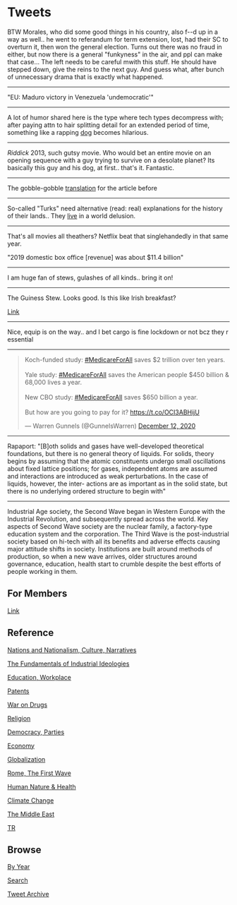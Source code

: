# Tweets

BTW Morales, who did some good things in his country, also f--d up in
a way as well.. he went to referandum for term extension, lost, had
their SC to overturn it, then won the general election. Turns out
there was no fraud in either, but now there is a general "funkyness"
in the air, and ppl can make that case... The left needs to be careful
mwith this stuff. He should have stepped down, give the reins to the
next guy. And guess what, after bunch of unnecessary drama that is
exactly what happened.

---

"EU: Maduro victory in Venezuela 'undemocratic'"

---

A lot of humor shared here is the type where tech types decompress
with; after paying attn to hair splitting detail for an extended
period of time, something like a rapping [dog](https://youtu.be/0ZUHqH4rDTg?t=17)
becomes hilarious.

---

*Riddick* 2013, such gutsy movie. Who would bet an entire movie on an
opening sequence with a guy trying to survive on a desolate planet?
Its basically this guy and his dog, at first.. that's it. Fantastic.

---

The gobble-gobble [translation](2009/09/ermeniler-kurtler.md) for the
article before

---

So-called "Turks" need alternative (read: real) explanations for the
history of their lands.. They [live](2020/07/migrations-anatolia.md#unique) in
a world delusion.

---

That's all movies all theathers? Netflix beat that singlehandedly in
that same year.

"2019 domestic box office [revenue] was about $11.4 billion"

---

I am huge fan of stews, gulashes of all kinds.. bring it on!

---

The Guiness Stew. Looks good. Is this like Irish breakfast?

[Link](https://youtu.be/T9ZXL2uILF8)

---

Nice, equip is on the way.. and I bet cargo is fine lockdown or not
bcz they r essential

---

<blockquote class="twitter-tweet"><p lang="en" dir="ltr">Koch-funded study: <a href="https://twitter.com/hashtag/MedicareForAll?src=hash&amp;ref_src=twsrc%5Etfw">#MedicareForAll</a> saves $2 trillion over ten years.<br><br>Yale study: <a href="https://twitter.com/hashtag/MedicareForAll?src=hash&amp;ref_src=twsrc%5Etfw">#MedicareForAll</a> saves the American people $450 billion &amp; 68,000 lives a year.<br><br>New CBO study: <a href="https://twitter.com/hashtag/MedicareForAll?src=hash&amp;ref_src=twsrc%5Etfw">#MedicareForAll</a> saves $650 billion a year.<br><br>But how are you going to pay for it? <a href="https://t.co/OCI3ABHijU">https://t.co/OCI3ABHijU</a></p>&mdash; Warren Gunnels (@GunnelsWarren) <a href="https://twitter.com/GunnelsWarren/status/1337625132714561536?ref_src=twsrc%5Etfw">December 12, 2020</a></blockquote> <script async src="https://platform.twitter.com/widgets.js" charset="utf-8"></script>

---

Rapaport: "[B]oth solids and gases have well-developed theoretical
foundations, but there is no general theory of liquids. For solids,
theory begins by assuming that the atomic constituents undergo small
oscillations about fixed lattice positions; for gases, independent
atoms are assumed and interactions are introduced as weak
perturbations. In the case of liquids, however, the inter- actions are
as important as in the solid state, but there is no underlying ordered
structure to begin with"

---

Industrial Age society, the Second Wave began in Western Europe with
the Industrial Revolution, and subsequently spread across the
world. Key aspects of Second Wave society are the nuclear family, a
factory-type education system and the corporation. The Third Wave is
the post-industrial society based on hi-tech with all its benefits and
adverse effects causing major attitude shifts in society. Institutions
are built around methods of production, so when a new wave arrives,
older structures around governance, education, health start to crumble
despite the best efforts of people working in them.

## For Members

[Link](https://thirdwave-members.herokuapp.com)

## Reference

[Nations and Nationalism, Culture, Narratives](/2013/02/nations-and-nationalism.md)

[The Fundamentals of Industrial Ideologies](/2011/04/fundamentals-of-industrial-ideologies.md)

[Education, Workplace](2017/09/education-workplace.md)

[Patents](/2018/09/patents.md)

[War on Drugs](/2019/11/war-on-drugs.md)

[Religion](/2015/04/god-religion.md)

[Democracy, Parties](/2016/11/democracy.md)

[Economy](/2018/05/economy.md)

[Globalization](/2018/09/globalization.md)

[Rome, The First Wave](/2017/12/rome.md)

[Human Nature & Health](/2020/07/human-nature.md)

[Climate Change](/2018/12/climate.md)

[The Middle East](/2019/07/middleeast.md)

[TR](../tr)

## Browse

[By Year](years.md)

[Search](search.html)

[Tweet Archive](/tweets/README.md)


